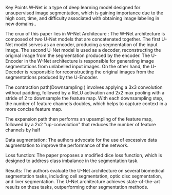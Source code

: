 Key Points
W-Net is a type of deep learning model designed for unsupervised image segmentation, which is gaining importance due to the high cost, time, and difficulty associated with obtaining image labeling in new domains..

The crux of this paper lies in
W-Net Architecure : The W-Net architecture is composed of two U-Net models that are concatenated together. The first U-Net model serves as an encoder, producing a segmentation of the input image. The second U-Net model is used as a decoder, reconstructing the original image from the segmentation produced by the encoder.
The U-Encoder in the W-Net architecture is responsible for generating image segmentations from unlabelled input images. 
On the other hand, the U-Decoder is responsible for reconstructing the original images from the segmentations produced by the U-Encoder.


The contraction path(Downsampling ) involves applying a 3x3 convolution without padding, followed by a ReLU activation and 2x2 max pooling with a stride of 2 to downsample the feature map. With each downsampling step, the number of feature channels doubles, which helps to capture context in a more concise feature map.

The expansion path then performs an upsampling of the feature map, followed by a 2x2 "up-convolution" that reduces the number of feature channels by half

Data augmentation: The authors advocate for the use of excessive data augmentation to improve the performance of the network.

Loss function: The paper proposes a modified dice loss function, which is designed to address class imbalance in the segmentation task.

Results: The authors evaluate the U-Net architecture on several biomedical segmentation tasks, including cell segmentation, optic disc segmentation, and liver segmentation. The U-Net architecture achieves state-of-the-art results on these tasks, outperforming other segmentation methods.

